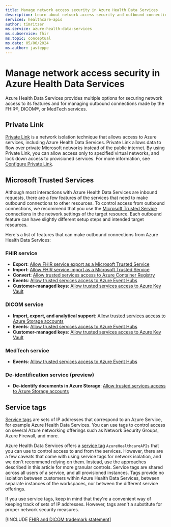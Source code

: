 ```yaml
---
title: Manage network access security in Azure Health Data Services
description: Learn about network access security and outbound connections for the FHIR, DICOM, and MedTech services in Azure Health Data Services.
services: healthcare-apis
author: timritzer
ms.service: azure-health-data-services
ms.subservice: fhir
ms.topic: conceptual
ms.date: 05/06/2024
ms.author: jasteppe
---
```


# Manage network access security in Azure Health Data Services

Azure Health Data Services provides multiple options for securing network access to its features and for managing outbound connections made by the FHIR&reg;, DICOM&reg;, or MedTech services.

## Private Link

[Private Link](../private-link/index.yml) is a network isolation technique that allows access to Azure services, including Azure Health Data Services. Private Link allows data to flow over private Microsoft networks instead of the public internet. By using Private Link, you can allow access only to specified virtual networks, and lock down access to provisioned services. For more information, see [Configure Private Link](configure-private-link.md).

## Microsoft Trusted Services

Although most interactions with Azure Health Data Services are inbound requests, there are a few features of the services that need to make outbound connections to other resources. To control access from outbound connections, we recommend that you use the [Microsoft Trusted Service](../storage/common/storage-network-security.md) connections in the network settings of the target resource. Each outbound feature can have slightly different setup steps and intended target resources.

Here's a list of features that can make outbound connections from Azure Health Data Services:

### FHIR service

- **Export**: [Allow FHIR service export as a Microsoft Trusted Service](fhir/configure-export-data.md)
- **Import**: [Allow FHIR service import as a Microsoft Trusted Service](fhir/configure-import-data.md)
- **Convert**: [Allow trusted services access to Azure Container Registry](../container-registry/allow-access-trusted-services.md)
- **Events**: [Allow trusted services access to Azure Event Hubs](../event-hubs/event-hubs-service-endpoints.md)
- **Customer-managed keys**: [Allow trusted services access to Azure Key Vault](/azure/key-vault/general/overview-vnet-service-endpoints)

### DICOM service

- **Import, export, and analytical support**: [Allow trusted services access to Azure Storage accounts](../storage/common/storage-network-security.md)
- **Events**: [Allow trusted services access to Azure Event Hubs](../event-hubs/event-hubs-service-endpoints.md)
- **Customer-managed keys**: [Allow trusted services access to Azure Key Vault](/azure/key-vault/general/overview-vnet-service-endpoints)

### MedTech service

- **Events**: [Allow trusted services access to Azure Event Hubs](../event-hubs/event-hubs-service-endpoints.md)

### De-identification service (preview)

- **De-identify documents in Azure Storage**: [Allow trusted services access to Azure Storage accounts](../storage/common/storage-network-security.md)

## Service tags

[Service tags](../virtual-network/service-tags-overview.md) are sets of IP addresses that correspond to an Azure Service, for example Azure Health Data Services. You can use tags to control access on several Azure networking offerings such as Network Security Groups, Azure Firewall, and more.

Azure Health Data Services offers a [service tag](../virtual-network/service-tags-overview.md) `AzureHealthcareAPIs` that you can use to control access to and from the services. However, there are a few caveats that come with using service tags for network isolation, and we don't recommend relying on them. Instead, use the approaches described in this article for more granular controls. Service tags are shared across all users of a service, and all provisioned instances. Tags provide no isolation between customers within Azure Health Data Services, between separate instances of the workspaces, nor between the different service offerings.

If you use service tags, keep in mind that they're a convenient way of keeping track of sets of IP addresses. However, tags aren't a substitute for proper network security measures.

[!INCLUDE [FHIR and DICOM trademark statement](includes/healthcare-apis-fhir-dicom-trademark.md)]